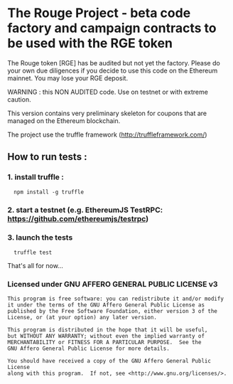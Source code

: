# The Rouge Project - beta code factory and campaign contracts to be used with the RGE token

The Rouge token [RGE] has be audited but not yet the factory. Please do your own due diligences if you
decide to use this code on the Ethereum mainnet. You may lose your RGE deposit.

WARNING : this NON AUDITED code. Use on testnet or with extreme caution.

This version contains very preliminary skeleton for coupons that are managed on the Ethereum blockchain.

The project use the truffle framework (http://truffleframework.com/)

## How to run tests :

### 1. install truffle :

```
  npm install -g truffle
```
### 2. start a testnet (e.g. EthereumJS TestRPC: https://github.com/ethereumjs/testrpc)

### 3. launch the tests

```
  truffle test
```

That's all for now...

### Licensed under GNU AFFERO GENERAL PUBLIC LICENSE v3

    This program is free software: you can redistribute it and/or modify
    it under the terms of the GNU Affero General Public License as
    published by the Free Software Foundation, either version 3 of the
    License, or (at your option) any later version.

    This program is distributed in the hope that it will be useful,
    but WITHOUT ANY WARRANTY; without even the implied warranty of
    MERCHANTABILITY or FITNESS FOR A PARTICULAR PURPOSE.  See the
    GNU Affero General Public License for more details.

    You should have received a copy of the GNU Affero General Public License
    along with this program.  If not, see <http://www.gnu.org/licenses/>.
